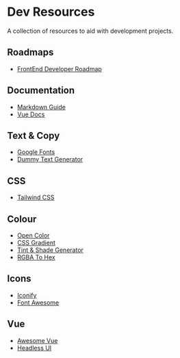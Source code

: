 # Dev Resources

A collection of resources to aid with development projects.

## Roadmaps
- [FrontEnd Developer Roadmap](https://roadmap.sh/frontend)

## Documentation
- <a href="https://www.markdownguide.org/basic-syntax" target="_blank">Markdown Guide</a>
- <a href="https://vuejs.org/guide/introduction.html" target="_blank">Vue Docs</a>

## Text & Copy
- <a href="https://fonts.google.com" target="_blank">Google Fonts</a>
- <a href="https://www.blindtextgenerator.com/lorem-ipsum" target="_blank">Dummy Text Generator</a>

## CSS
- [Tailwind CSS](https://tailwindcss.com)

## Colour
- <a href="https://yeun.github.io/open-color/" target="_blank">Open Color</a>
- <a href="https://cssgradient.io" target="_blank">CSS Gradient</a>
- [Tint & Shade Generator](https://maketintsandshades.com)
- [RGBA To Hex](https://rgbacolorpicker.com/rgba-to-hex)

## Icons
- <a href="https://iconify.design" target="_blank">Iconify</a>
- <a href="https://fontawesome.com" target="_blank">Font Awesome</a>

## Vue
- [Awesome Vue](https://awesome-vue.js.org/)
- [Headless UI](https://headlessui.com)



